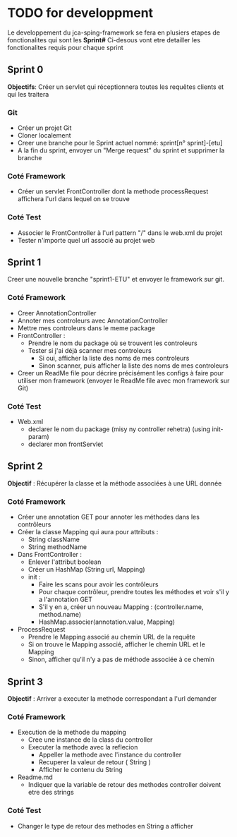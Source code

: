 # TODO for developpment

Le developpement du jca-sping-framework se fera en plusiers etapes de fonctionalites qui sont les **Sprint#**
Ci-desous vont etre detailler les fonctionalites requis pour chaque sprint

## Sprint 0

**Objectifs**: Créer un servlet qui réceptionnera toutes les requêtes clients et qui les traitera

### Git

- Créer un projet Git
- Cloner localement
- Creer une branche pour le Sprint actuel nommé: sprint[n° sprint]-[etu]
- A la fin du sprint, envoyer un "Merge request" du sprint et supprimer la branche

### Coté Framework

- Créer un servlet FrontController dont la methode processRequest affichera l'url dans
lequel on se trouve

### Coté Test

- Associer le FrontController à l'url pattern "/" dans le web.xml du projet
- Tester n'importe quel url associé au projet web

## Sprint 1

Creer une nouvelle branche "sprint1-ETU"
et envoyer le framework sur git.

### Coté Framework

- Creer AnnotationController
- Annoter mes controleurs avec AnnotationController
- Mettre mes controleurs dans le meme package
- FrontController :
  - Prendre le nom du package où se trouvent les controleurs
  - Tester si j'ai déjà scanner mes controleurs
    - Si oui, afficher la liste des noms de mes controleurs
    - Sinon scanner, puis afficher la liste des noms de mes controleurs
- Creer un ReadMe file pour décrire précisément les configs à faire pour utiliser mon framework (envoyer le ReadMe file avec mon framework sur Git)

### Coté Test

- Web.xml
  - declarer  le nom du package (misy ny controller rehetra) (using init-param)
  - declarer mon frontServlet

## Sprint 2

**Objectif** : Récupérer la classe et la méthode associées à une URL donnée

### Coté Framework

- Créer une annotation GET pour annoter les méthodes dans les contrôleurs
- Créer la classe Mapping qui aura pour attributs :
  - String className
  - String methodName
- Dans FrontController :
  - Enlever l'attribut boolean
  - Créer un HashMap (String url, Mapping)
  - init :
    - Faire les scans pour avoir les contrôleurs
    - Pour chaque contrôleur, prendre toutes les méthodes et voir s'il y a l'annotation GET
    - S'il y en a, créer un nouveau Mapping : (controller.name, method.name)
    - HashMap.associer(annotation.value, Mapping)
- ProcessRequest
  - Prendre le Mapping associé au chemin URL de la requête
  - Si on trouve le Mapping associé, afficher le chemin URL et le Mapping
  - Sinon, afficher qu'il n'y a pas de méthode associée à ce chemin

## Sprint 3

**Objectif** : Arriver a executer la methode correspondant a l'url demander

### Coté Framework

- Execution de la methode du mapping
  - Cree une instance de la class du controller
  - Executer la methode avec la reflecion
    - Appeller la methode avec l'instance du controller
    - Recuperer la valeur de retour ( String )
    - Afficher le contenu du String
- Readme.md
  - Indiquer que la variable de retour des methodes controller doivent etre des strings

### Coté Test

- Changer le type de retour des methodes en String a afficher
